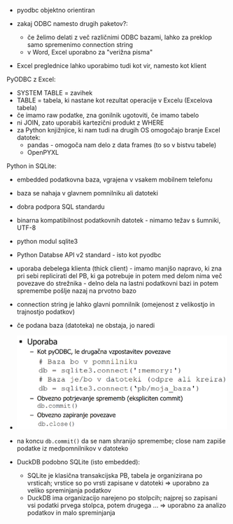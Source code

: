 - pyodbc objektno orientiran
- zakaj ODBC namesto drugih paketov?:
	- če želimo delati z več različnimi ODBC bazami, lahko za preklop samo spremenimo connection string
	- v Word, Excel uporabno za "verižna pisma"

- Excel preglednice lahko uporabimo tudi kot vir, namesto kot klient

PyODBC z Excel:
- SYSTEM TABLE = zavihek
- TABLE = tabela, ki nastane kot rezultat operacije v Excelu (Excelova tabela)
- če imamo raw podatke, zna gonilnik ugotoviti, če imamo tabelo
- ni JOIN, zato uporabiš kartezični produkt z WHERE
- za Python knjižnjice, ki nam tudi na drugih OS omogočajo branje Excel datotek:
	- pandas - omogoča nam delo z data frames (to so v bistvu tabele)
	- OpenPYXL

Python in SQLite:
- embedded podatkovna baza, vgrajena v vsakem mobilnem telefonu
- baza se nahaja v glavnem pomnilniku ali datoteki
- dobra podpora SQL standardu
- binarna kompatibilnost podatkovnih datotek - nimamo težav s šumniki, UTF-8
- python modul sqlite3
- Python Databse API v2 standard - isto kot pyodbc
- uporaba debelega klienta (thick client) - imamo manjšo napravo, ki zna pri sebi replicirati del PB, ki ga potrebuje in potem med delom nima več povezave do strežnika - delno dela na lastni podatkovni bazi in potem spremembe pošlje nazaj na prvotno bazo

- connection string je lahko glavni pomnilnik (omejenost z velikostjo in trajnostjo podatkov)
- če podana baza (datoteka) ne obstaja, jo naredi
- ![500](../../Images/Pasted%20image%2020240418152446.png)
- na koncu `db.commit()` da se nam shranijo spremembe; close nam zapiše podatke iz medpomnilnikov v datoteko

- DuckDB podobno SQLite (isto embedded):
	- SQLite je klasična transakcijska PB, tabela je organizirana po vrsticah; vrstice so po vrsti zapisane v datoteki => uporabno za veliko spreminjanja podatkov
	- DuckDB ima organizacijo narejeno po stolpcih; najprej so zapisani vsi podatki prvega stolpca, potem drugega ... => uporabno za analizo podatkov in malo spreminjanja